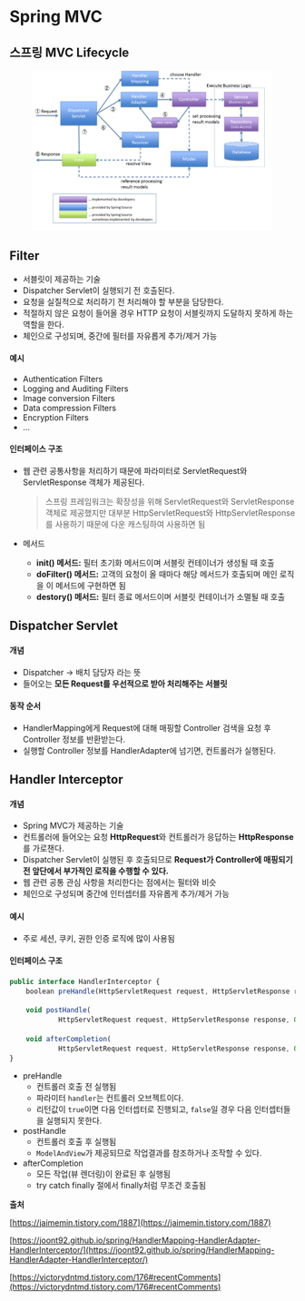 # Spring MVC

## 스프링 MVC Lifecycle

<figure><img src="../.gitbook/assets/image (4) (1).png" alt=""><figcaption></figcaption></figure>

## Filter

* 서블릿이 제공하는 기술
* Dispatcher Servlet이 실행되기 전 호출된다.
* 요청을 실질적으로 처리하기 전 처리해야 할 부분을 담당한다.
* 적절하지 않은 요청이 들어올 경우 HTTP 요청이 서블릿까지 도달하지 못하게 하는 역할을 한다.
* 체인으로 구성되며, 중간에 필터를 자유롭게 추가/제거 가능

#### 예시

* Authentication Filters
* Logging and Auditing Filters
* Image conversion Filters
* Data compression Filters
* Encryption Filters
* …

#### 인터페이스 구조

*   웹 관련 공통사항을 처리하기 때문에 파라미터로 ServletRequest와 ServletResponse 객체가 제공된다.

    > 스프링 프레임워크는 확장성을 위해 ServletRequest와 ServletResponse 객체로 제공했지만 대부분 HttpServletRequest와 HttpServletResponse를 사용하기 때문에 다운 캐스팅하여 사용하면 됨
* 메서드
  * **init() 메서드:** 필터 초기화 메서드이며 서블릿 컨테이너가 생성될 때 호출
  * **doFilter() 메서드:** 고객의 요청이 올 때마다 해당 메서드가 호출되며 메인 로직을 이 메서드에 구현하면 됨
  * **destory() 메서드:** 필터 종료 메서드이며 서블릿 컨테이너가 소멸될 때 호출

## Dispatcher Servlet

#### 개념

* Dispatcher → 배치 담당자 라는 뜻
* 들어오는 **모든 Request를 우선적으로 받아 처리해주는 서블릿**

#### 동작 순서

* HandlerMapping에게 Request에 대해 매핑할 Controller 검색을 요청 후 Controller 정보를 반환받는다.
* 실행할 Controller 정보를 HandlerAdapter에 넘기면, 컨트롤러가 실행된다.

## Handler Interceptor

#### 개념

* Spring MVC가 제공하는 기술
* 컨트롤러에 들어오는 요청 **HttpRequest**와 컨트롤러가 응답하는 **HttpResponse**를 가로챈다.
* Dispatcher Servlet이 실행된 후 호출되므로 **Request가 Controller에 매핑되기 전 앞단에서 부가적인 로직을 수행할 수 있다.**
* 웹 관련 공통 관심 사항을 처리한다는 점에서는 필터와 비슷
* 체인으로 구성되며 중간에 인터셉터를 자유롭게 추가/제거 가능

#### 예시

* 주로 세션, 쿠키, 권한 인증 로직에 많이 사용됨

#### 인터페이스 구조

```jsx
public interface HandlerInterceptor {
	boolean preHandle(HttpServletRequest request, HttpServletResponse response, Object handler) throws Exception;

	void postHandle(
			HttpServletRequest request, HttpServletResponse response, Object handler, ModelAndView modelAndView) throws Exception;

	void afterCompletion(
			HttpServletRequest request, HttpServletResponse response, Object handler, Exception ex) throws Exception;
}
```

* preHandle
  * 컨트롤러 호출 전 실행됨
  * 파라미터 `handler`는 컨트롤러 오브젝트이다.
  * 리턴값이 `true`이면 다음 인터셉터로 진행되고, `false`일 경우 다음 인터셉터들을 실행되지 못한다.
* postHandle
  * 컨트롤러 호출 후 실행됨
  * `ModelAndView`가 제공되므로 작업결과를 참조하거나 조작할 수 있다.
* afterCompletion
  * 모든 작업(뷰 렌더링)이 완료된 후 실행됨
  * try catch finally 절에서 finally처럼 무조건 호출됨

**출처**

[https://jaimemin.tistory.com/1887](https://jaimemin.tistory.com/1887)

[https://joont92.github.io/spring/HandlerMapping-HandlerAdapter-HandlerInterceptor/](https://joont92.github.io/spring/HandlerMapping-HandlerAdapter-HandlerInterceptor/)

[https://victorydntmd.tistory.com/176#recentComments](https://victorydntmd.tistory.com/176#recentComments)

